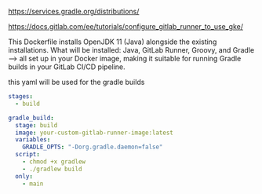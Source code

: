 https://services.gradle.org/distributions/

https://docs.gitlab.com/ee/tutorials/configure_gitlab_runner_to_use_gke/


This Dockerfile installs OpenJDK 11 (Java) alongside the existing installations. What will be installed:
Java, GitLab Runner, Groovy, and Gradle --> all set up in your Docker image, making it suitable for running Gradle builds in your GitLab CI/CD pipeline.


this yaml will be used for the gradle builds

```yaml
stages:
  - build

gradle_build:
  stage: build
  image: your-custom-gitlab-runner-image:latest
  variables:
    GRADLE_OPTS: "-Dorg.gradle.daemon=false"
  script:
    - chmod +x gradlew
    - ./gradlew build
  only:
    - main
```
